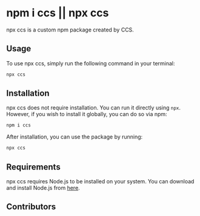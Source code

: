 # npm i ccs || npx ccs

npx ccs is a custom npm package created by CCS.

## Usage

To use npx ccs, simply run the following command in your terminal:

```bash
npx ccs
```

## Installation

npx ccs does not require installation. You can run it directly using `npx`. However, if you wish to install it globally, you can do so via npm:

```bash
npm i ccs
```

After installation, you can use the package by running:

```bash
npx ccs
```

## Requirements

npx ccs requires Node.js to be installed on your system. You can download and install Node.js from [here](https://nodejs.org/).

## Contributors
